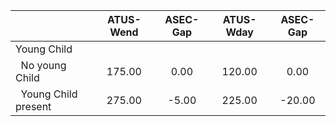 
|                      |    ATUS-Wend |     ASEC-Gap |    ATUS-Wday |     ASEC-Gap |
| -------------------- | :----------: | :----------: | :----------: | :----------: |
| Young Child          |              |              |              |              |
| &nbsp;&nbsp;No young Child |       175.00 |         0.00 |       120.00 |         0.00 |
| &nbsp;&nbsp;Young Child present |       275.00 |        -5.00 |       225.00 |       -20.00 |

